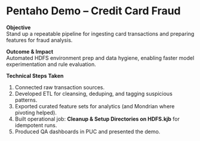 # Pentaho Demo – Credit Card Fraud

**Objective**  
Stand up a repeatable pipeline for ingesting card transactions and preparing features for fraud analysis.

**Outcome & Impact**  
Automated HDFS environment prep and data hygiene, enabling faster model experimentation and rule evaluation.

**Technical Steps Taken**  
1. Connected raw transaction sources.  
2. Developed ETL for cleansing, deduping, and tagging suspicious patterns.  
3. Exported curated feature sets for analytics (and Mondrian where pivoting helped).  
4. Built operational job: **Cleanup & Setup Directories on HDFS.kjb** for idempotent runs.  
5. Produced QA dashboards in PUC and presented the demo.  

